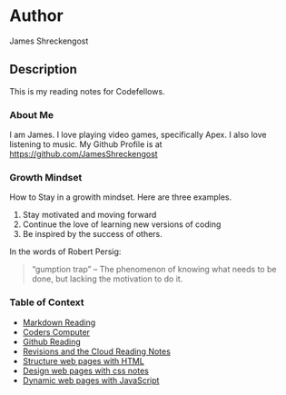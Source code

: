 # Author 
James Shreckengost

## Description
This is my reading notes for Codefellows.

### About Me
I am James. I love playing video games, specifically Apex. I also love listening to music.
My Github Profile is at https://github.com/JamesShreckengost

### Growth Mindset
How to Stay in a growith mindset. Here are three examples.
  1. Stay motivated and moving forward
  2. Continue the love of learning new versions of coding
  3. Be inspired by the success of others.

In the words of Robert Persig: 
> “gumption trap” – The phenomenon of knowing what needs to be done, but lacking the motivation to do it. 

### Table of Context
- [Markdown Reading](markdown.md)
- [Coders Computer](coders-computer.md)
- [Github Reading](github.md)
- [Revisions and the Cloud Reading Notes](read03.md)
- [Structure web pages with HTML](read04.md)
- [Design web pages with css notes](read05.md)
- [Dynamic web pages with JavaScript](read06a.md)
